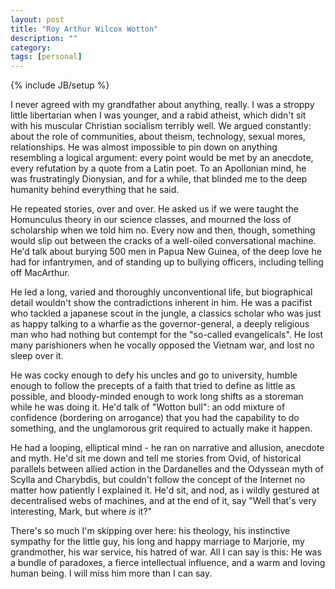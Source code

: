 ```yaml
---
layout: post
title: "Roy Arthur Wilcox Wotton"
description: ""
category: 
tags: [personal]
---
```

{% include JB/setup %}

I never agreed with my grandfather about anything, really.
I was a stroppy little libertarian when I was younger, and a rabid
atheist, which didn't sit with his muscular Christian socialism
terribly well. We argued constantly: about the role of communities,
about theism, technology, sexual mores, relationships. He was almost
impossible to pin down on anything resembling a logical argument:
every point would be met by an anecdote, every refutation by a quote
from a Latin poet. To an Apollonian mind, he was frustratingly
Dionysian, and for a while, that blinded me to the deep humanity
behind everything that he said.

He repeated stories, over and over. He asked us if we were taught the
Homunculus theory in our science classes, and mourned the loss of
scholarship when we told him no. Every now and then, though, something
would slip out between the cracks of a well-oiled conversational
machine. He'd talk about burying 500 men in Papua New Guinea, of the
deep love he had for infantrymen, and of standing up to bullying
officers, including telling off MacArthur.

He led a long, varied and thoroughly unconventional life, but
biographical detail wouldn't show the contradictions inherent in him.
He was a pacifist who tackled a japanese scout in the jungle, a
classics scholar who was just as happy talking to a wharfie as the
governor-general, a deeply religious man who had nothing but contempt
for the "so-called evangelicals". He lost many parishioners when he
vocally opposed the Vietnam war, and lost no sleep over it.

He was cocky enough to defy his uncles and go to university, humble
enough to follow the precepts of a faith that tried to define as
little as possible, and bloody-minded enough to work long shifts as a
storeman while he was doing it. He'd talk of "Wotton bull": an odd
mixture of confidence (bordering on arrogance) that you had the
capability to do something, and the unglamorous grit required to
actually make it happen.

He had a looping, elliptical mind - he ran on narrative and allusion,
anecdote and myth. He'd sit me down and tell me stories from Ovid, of
historical parallels between allied action in the Dardanelles and the
Odyssean myth of Scylla and Charybdis, but couldn't follow the concept
of the Internet no matter how patiently I explained it. He'd sit, and
nod, as i wildly gestured at decentralised webs of machines, and at
the end of it, say "Well that's very interesting, Mark, but where _is_
it?"

There's so much I'm skipping over here: his theology, his instinctive
sympathy for the little guy, his long and happy marriage to Marjorie,
my grandmother, his war service, his hatred of war. All I can say is
this: He was a bundle of paradoxes, a fierce intellectual influence,
and a warm and loving human being. I will miss him more than I can say.


